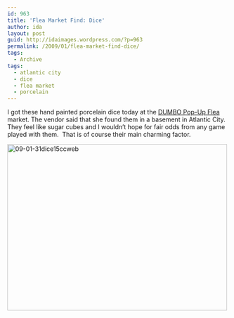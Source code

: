 ```yaml
---
id: 963
title: 'Flea Market Find: Dice'
author: ida
layout: post
guid: http://idaimages.wordpress.com/?p=963
permalink: /2009/01/flea-market-find-dice/
tags:
  - Archive
tags:
  - atlantic city
  - dice
  - flea market
  - porcelain
---
```

I got these hand painted porcelain dice today at the [DUMBO Pop-Up Flea][1] market. The vendor said that she found them in a basement in Atlantic City.  They feel like sugar cubes and I wouldn&#8217;t hope for fair odds from any game played with them.  That is of course their main charming factor.

<img class="aligncenter size-full wp-image-964" title="09-01-31dice15ccweb" src="http://idaimages.files.wordpress.com/2009/01/09-01-31dice15ccweb.jpg" alt="09-01-31dice15ccweb" width="500" height="379" />

 [1]: http://www.brownstoner.com/brooklynflea/DUMBO/layout.html
